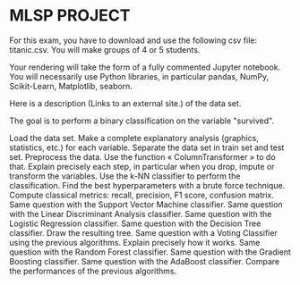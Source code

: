 # MLSP PROJECT

For this exam, you have to download and use the following csv file: titanic.csv. You will make groups of 4 or 5 students.

Your rendering will take the form of a fully commented Jupyter notebook. You will necessarily use Python libraries, in particular pandas, NumPy, Scikit-Learn, Matplotlib, seaborn.

Here is a description (Links to an external site.) of the data set.

The goal is to perform a binary classification on the variable "survived".

Load the data set.
Make a complete explanatory analysis (graphics, statistics, etc.) for each variable.
Separate the data set in train set and test set.
Preprocess the data. Use the function « ColumnTransformer » to do that. Explain precisely each step, in particular when you drop, impute or transform the variables.
Use the k-NN classifier to perform the classification. Find the best hyperparameters with a brute force technique. Compute classical metrics: recall, precision, F1 score, confusion matrix.
Same question with the Support Vector Machine classifier.
Same question with the Linear Discriminant Analysis classifier.
Same question with the Logistic Regression classifier.
Same question with the Decision Tree classifier. Draw the resulting tree.
Same question with a Voting Classifier using the previous algorithms. Explain precisely how it works.
Same question with the Random Forest classifier.
Same question with the Gradient Boosting classifier.
Same question with the AdaBoost classifier.
Compare the performances of the previous algorithms.